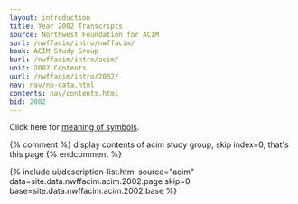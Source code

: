```yaml
---
layout: introduction
title: Year 2002 Transcripts
source: Northwest Foundation for ACIM
surl: /nwffacim/intro/nwffacim/
book: ACIM Study Group
burl: /nwffacim/intro/acim/
unit: 2002 Contents
uurl: /nwffacim/intro/2002/
nav: nav/np-data.html
contents: nav/contents.html
bid: 2002
---
```


<i class="fa fa-eye-slash"></i> Click here for [meaning of symbols](/about/symbols/).

{% comment %}
display contents of acim study group, skip index=0, that's this page
{% endcomment %}

{% include ui/description-list.html source="acim"
data=site.data.nwffacim.acim.2002.page skip=0
base=site.data.nwffacim.acim.2002.base %}

